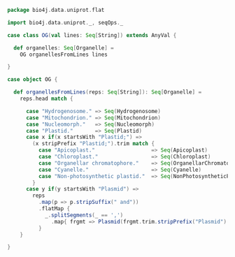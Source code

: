 
```scala
package bio4j.data.uniprot.flat

import bio4j.data.uniprot._, seqOps._

case class OG(val lines: Seq[String]) extends AnyVal {

  def organelles: Seq[Organelle] =
    OG organellesFromLines lines

}

case object OG {

  def organellesFromLines(reps: Seq[String]): Seq[Organelle] =
    reps.head match {

      case "Hydrogenosome." => Seq(Hydrogenosome)
      case "Mitochondrion." => Seq(Mitochondrion)
      case "Nucleomorph."   => Seq(Nucleomorph)
      case "Plastid."       => Seq(Plastid)
      case x if(x startsWith "Plastid;") =>
        (x stripPrefix "Plastid;").trim match {
          case "Apicoplast."                  => Seq(Apicoplast)
          case "Chloroplast."                 => Seq(Chloroplast)
          case "Organellar chromatophore."    => Seq(OrganellarChromatophore)
          case "Cyanelle."                    => Seq(Cyanelle)
          case "Non-photosynthetic plastid."  => Seq(NonPhotosyntheticPlastid)
        }
      case y if(y startsWith "Plasmid") =>
        reps
          .map(p => p.stripSuffix(" and"))
          .flatMap {
            _.splitSegments(_ == ',')
              .map{ frgmt => Plasmid(frgmt.trim.stripPrefix("Plasmid").trim.stripSuffix(".")) }
          }
    }

}

```




[test/scala/lines.scala]: ../../../test/scala/lines.scala.md
[test/scala/testData.scala]: ../../../test/scala/testData.scala.md
[test/scala/FlatFileEntry.scala]: ../../../test/scala/FlatFileEntry.scala.md
[test/scala/EntryParsingSpeed.scala]: ../../../test/scala/EntryParsingSpeed.scala.md
[test/scala/FileReadSpeed.scala]: ../../../test/scala/FileReadSpeed.scala.md
[test/scala/SeqOps.scala]: ../../../test/scala/SeqOps.scala.md
[main/scala/entry.scala]: ../entry.scala.md
[main/scala/flat/SequenceData.scala]: SequenceData.scala.md
[main/scala/flat/KW.scala]: KW.scala.md
[main/scala/flat/ID.scala]: ID.scala.md
[main/scala/flat/RC.scala]: RC.scala.md
[main/scala/flat/DT.scala]: DT.scala.md
[main/scala/flat/Entry.scala]: Entry.scala.md
[main/scala/flat/GN.scala]: GN.scala.md
[main/scala/flat/parsers.scala]: parsers.scala.md
[main/scala/flat/RG.scala]: RG.scala.md
[main/scala/flat/DR.scala]: DR.scala.md
[main/scala/flat/OG.scala]: OG.scala.md
[main/scala/flat/RL.scala]: RL.scala.md
[main/scala/flat/SQ.scala]: SQ.scala.md
[main/scala/flat/PE.scala]: PE.scala.md
[main/scala/flat/OS.scala]: OS.scala.md
[main/scala/flat/CC.scala]: CC.scala.md
[main/scala/flat/OX.scala]: OX.scala.md
[main/scala/flat/OH.scala]: OH.scala.md
[main/scala/flat/RN.scala]: RN.scala.md
[main/scala/flat/DE.scala]: DE.scala.md
[main/scala/flat/RA.scala]: RA.scala.md
[main/scala/flat/RX.scala]: RX.scala.md
[main/scala/flat/FT.scala]: FT.scala.md
[main/scala/flat/AC.scala]: AC.scala.md
[main/scala/flat/RP.scala]: RP.scala.md
[main/scala/flat/lineTypes.scala]: lineTypes.scala.md
[main/scala/flat/RT.scala]: RT.scala.md
[main/scala/seqOps.scala]: ../seqOps.scala.md